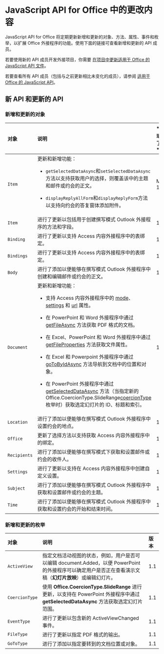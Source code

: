 # <a name="whats-changed-in-the-javascript-api-for-office"></a>JavaScript API for Office 中的更改内容

JavaScript API for Office 将定期更新新增和更新的对象、方法、属性、事件和枚举，以扩展 Office 外接程序的功能。使用下面的链接可查看新增和更新的 API 成员。

若要使用新的 API 成员开发外接项目，你需要 [在项目中更新适用于 Office 的 JavaScript API 文件](https://docs.microsoft.com/office/dev/add-ins/develop/update-your-javascript-api-for-office-and-manifest-schema-version)。

若要查看所有 API 成员（包括与之前更新相比未变化的成员），请参阅 [适用于 Office 的 JavaScript API](javascript-api-for-office.md)。

## <a name="new-and-updated-apis"></a>新 API 和更新的 API

### <a name="new-and-updated-objects"></a>新增和更新的对象

|**对象**|**说明**|**添加或更新了版本 **|
|:-----|:-----|:-----|
|`Item`|更新和新增功能：<br><ul><li><p>`getSelectedDataAsync`和`setSelectedDataAsync`方法以支持获取用户的选择，则覆盖该中的主题和邮件或约会的正文。</p></li><li><p>`displayReplyAllForm`和`displayReplyForm`方法以支持向约会的答复窗体添加附件。</p></li></ul>|Mailbox 1.2|
|`Item`|进行了更新以包括用于创建撰写模式 Outlook 外接程序的方法和字段。 |1.1|
|`Binding`|进行了更新以支持 Access 内容外接程序中的表绑定。|1.1|
|`Bindings`|进行了更新以支持 Access 内容外接程序中的表绑定。|1.1|
|`Body`|进行了添加以便能够在撰写模式 Outlook 外接程序中创建和编辑邮件或约会的正文。|1.1|
|`Document`|更新和新增功能： <ul><li><p>支持 Access 内容外接程序中的 <a href="https://docs.microsoft.com/javascript/api/office/office.document?view=office-js" target="_blank">mode</a>、<a href="https://docs.microsoft.com/javascript/api/office/office.document?view=office-js#settings" target="_blank">settings</a> 和 <a href="https://docs.microsoft.com/javascript/api/office/office.document?view=office-js" target="_blank">url</a> 属性。</p></li><li><p>在 PowerPoint 和 Word 外接程序中通过 <a href="https://docs.microsoft.com/javascript/api/office/office.document?view=office-js#getfileasync-filetype--options--callback-" target="_blank">getFileAsync</a> 方法获取 PDF 格式的文档。</p></li><li><p>在 Excel、PowerPoint 和 Word 外接程序中通过 <a href="https://docs.microsoft.com/javascript/api/office/office.document?view=office-js#getfilepropertiesasync-options--callback-" target="_blank">getFileProperties</a> 方法获取文件属性。</p></li><li><p>在 Excel 和 Powerpoint 外接程序中通过 <a href="https://docs.microsoft.com/javascript/api/office/office.document?view=office-js#gotobyidasync-id--gototype--options--callback-" target="_blank">goToByIdAsync</a> 方法导航到文档中的位置和对象。</p></li><li><p>在 PowerPoint 外接程序中通过 <a href="https://docs.microsoft.com/javascript/api/office/office.document?view=office-js#getselecteddataasync-coerciontype--options--callback-" target="_blank">getSelectedDataAsync</a> 方法（当指定新的 <span class="keyword">Office.CoercionType.SlideRange</span><a href="https://docs.microsoft.com/javascript/api/office/office.coerciontype?view=office-js" target="_blank">coercionType</a> 枚举时）获取选定幻灯片的 ID、标题和索引。</p></li></ul>|1.1|
|`Location`|进行了添加以便能够在撰写模式 Outlook 外接程序中设置约会的地点。|1.1|
|`Office`|更新了选择方法以支持获取 Access 内容外接程序中的绑定。|1.1|
|`Recipients`|进行了添加以便能够在撰写模式下获取和设置邮件或约会的收件人。|1.1|
|`Settings`|进行了更新以支持在 Access 内容外接程序中创建自定义设置。|1.1|
|`Subject`|进行了添加以便能够在撰写模式 Outlook 外接程序中获取和设置邮件或约会的主题。|1.1|
|`Time`|进行了添加以便能够在撰写模式 Outlook 外接程序中获取和设置约会的开始和结束时间。|1.1|

### <a name="new-and-updated-enumerations"></a>新增和更新的枚举

|**对象**|**说明**|**版本**|
|:-----|:-----|:-----|
|`ActiveView`|指定文档活动视图的状态，例如，用户是否可以编辑 document.Added，以便 PowerPoint 的外接程序可以确定用户是否正在查看演示文稿（**幻灯片放映**）或编辑幻灯片。 |1.1|
|`CoercionType`|使用 **Office.CoercionType.SlideRange** 进行更新，以支持在 PowerPoint 外接程序中通过 **getSelectedDataAsync** 方法获取选定幻灯片范围。|1.1|
|`EventType`|进行了更新以包含新的 ActiveViewChanged 事件。|1.1|
|`FileType`|进行了更新以指定 PDF 格式的输出。|1.1|
|`GoToType`|进行了添加以指定要转到的文档位置或对象。|1.1|

